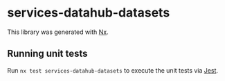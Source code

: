# services-datahub-datasets

This library was generated with [Nx](https://nx.dev).

## Running unit tests

Run `nx test services-datahub-datasets` to execute the unit tests via [Jest](https://jestjs.io).

